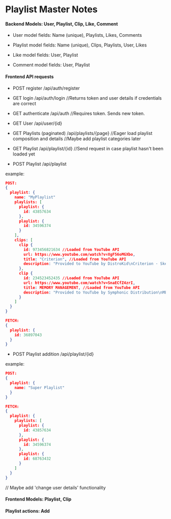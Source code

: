 # Playlist Master Notes

#### Backend Models: User, Playlist, Clip, Like, Comment

- User model fields:      Name (unique), Playlists, Likes, Comments

- Playlist model fields:  Name (unique), Clips, Playlists, User, Likes

- Like model fields:      User, Playlist

- Comment model fields:   User, Playlist

#### Frontend API requests

- POST register /api/auth/register
- GET login /api/auth/login       //Returns token and user details if credentials are correct

- GET authenticate /api/auth      //Requires token. Sends new token.

- GET User /api/user/{id}

- GET Playlists (paginated) /api/playlists/{page} //Eager load playlist composition and details //Maybe add playlist categories later

- GET Playlist /api/playlist/{id}                 //Send request in case playlist hasn't been loaded yet

- POST Playlist /api/playlist

example:

``` json
POST:
{
  playlist: {
    name: "MyPlaylist"
    playlists: [
      playlist: {
        id: 43857634
      },
      playlist: {
        id: 34596374
      }
    ],
    clips: [
      clip {
        id: 973456821634 //Loaded from YouTube API
        url: https://www.youtube.com/watch?v=XgF56oMGXbo,
        title: "Criterion", //Loaded from YouTube API
        description: "Provided to YouTube by DistroKid\nCriterion · Skekz\nCriterion\n℗ Kwai Music\nReleased on: 2019-09-27\nAuto-generated by YouTube." //Loaded from YouTube API
      },
      clip {
        id: 234523452435 //Loaded from YouTube API
        url: https://www.youtube.com/watch?v=SnaECfZ4zrI,
        title: MEMORY MANAGEMENT, //Loaded from YouTube API
        description: "Provided to YouTube by Symphonic Distribution\nMEMORY MANAGEMENT · Lorn · Lorn\nREMNANT\n℗ 2018 Wednesday Sound\nReleased on: 2018-09-05\nAuto-generated by YouTube." //Loaded from YouTube API
      }
    ]
  }
}

FETCH:
{
  playlist: {
    id: 36897043
  }
}
```

- POST Playlist addition /api/playlist/{id}

example:

``` json
POST:
{
  playlist: {
    name: "Super Playlist"
  }
}

FETCH:
{
  playlist: {
    playlists: [
      playlist: {
        id: 43857634
      },
      playlist: {
        id: 34596374
      },
      playlist: {
        id: 68763432
      }
    ]
  }
}
```

// Maybe add 'change user details' functionality

#### Frontend Models: Playlist, Clip

#### Playlist actions: Add

